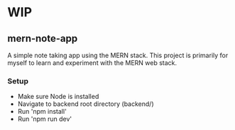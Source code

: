 # WIP
## mern-note-app
A simple note taking app using the MERN stack. This project is primarily for myself to learn and experiment with the MERN web stack.

### Setup
- Make sure Node is installed
- Navigate to backend root directory (backend/)
- Run 'npm install'
- Run 'npm run dev'